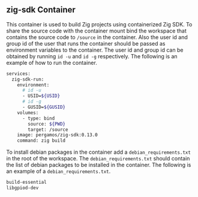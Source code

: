 ## zig-sdk Container

This container is used to build Zig projects using containerized Zig SDK. To share the source code with the container mount bind the workspace that contains the source code to `/source` in the container. Also the user id and group id of the user that runs the container should be passed as environment variables to the container. The user id and group id can be obtained by running `id -u` and `id -g` respectively. The following is an example of how to run the container.

```bash
services:
  zig-sdk-run:
    environment:
      # id -u
      - USID=${USID}
      # id -g
      - GUSID=${GUSID}
    volumes:
      - type: bind
        source: ${PWD}
        target: /source
    image: pergamos/zig-sdk:0.13.0
    command: zig build
```

To install debian packages in the container add a `debian_requirements.txt` in the root of the workspace. The `debian_requirements.txt` should contain the list of debian packages to be installed in the container. The following is an example of a `debian_requirements.txt`.

```txt
build-essential
libgpiod-dev
```
